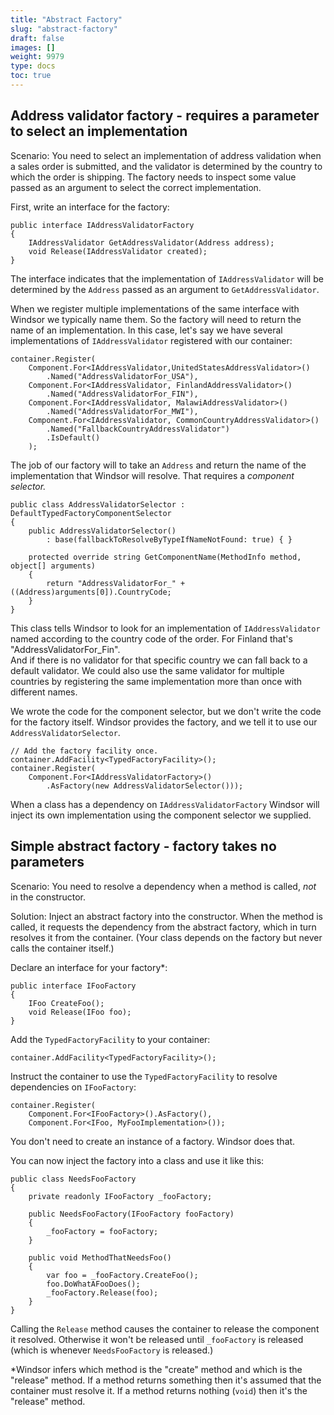 ```yaml
---
title: "Abstract Factory"
slug: "abstract-factory"
draft: false
images: []
weight: 9979
type: docs
toc: true
---
```


## Address validator factory - requires a parameter to select an implementation
Scenario: You need to select an implementation of address validation when a sales order is submitted, and the validator is determined by the country to which the order is shipping. The factory needs to inspect some value passed as an argument to select the correct implementation.

First, write an interface for the factory:

    public interface IAddressValidatorFactory
    {
        IAddressValidator GetAddressValidator(Address address);
        void Release(IAddressValidator created);
    }

The interface indicates that the implementation of `IAddressValidator` will be determined by the `Address` passed as an argument to `GetAddressValidator`.

When we register multiple implementations of the same interface with Windsor we typically name them. So the factory will need to return the name of an implementation. In this case, let's say we have several implementations of `IAddressValidator` registered with our container:

    container.Register(
        Component.For<IAddressValidator,UnitedStatesAddressValidator>()
            .Named("AddressValidatorFor_USA"),
        Component.For<IAddressValidator, FinlandAddressValidator>()
            .Named("AddressValidatorFor_FIN"),
        Component.For<IAddressValidator, MalawiAddressValidator>()
            .Named("AddressValidatorFor_MWI"),
        Component.For<IAddressValidator, CommonCountryAddressValidator>()
            .Named("FallbackCountryAddressValidator")
            .IsDefault()            
        );

The job of our factory will to take an `Address` and return the name of the implementation that Windsor will resolve. That requires a *component selector.*

    public class AddressValidatorSelector : DefaultTypedFactoryComponentSelector
    {
        public AddressValidatorSelector() 
            : base(fallbackToResolveByTypeIfNameNotFound: true) { }

        protected override string GetComponentName(MethodInfo method, object[] arguments)
        {
            return "AddressValidatorFor_" + ((Address)arguments[0]).CountryCode;
        }
    }

This class tells Windsor to look for an implementation of `IAddressValidator` named according to the country code of the order. For Finland that's "AddressValidatorFor_Fin".  
And if there is no validator for that specific country we can fall back to a default validator. We could also use the same validator for multiple countries by registering the same implementation more than once with different names. 

We wrote the code for the component selector, but we don't write the code for the factory itself. Windsor provides the factory, and we tell it to use our `AddressValidatorSelector`.

    // Add the factory facility once.
    container.AddFacility<TypedFactoryFacility>();
    container.Register(
        Component.For<IAddressValidatorFactory>()
            .AsFactory(new AddressValidatorSelector()));

When a class has a dependency on `IAddressValidatorFactory` Windsor will inject its own implementation using the component selector we supplied.

## Simple abstract factory - factory takes no parameters
Scenario: You need to resolve a dependency when a method is called, *not* in the constructor.

Solution: Inject an abstract factory into the constructor. When the method is called, it requests the dependency from the abstract factory, which in turn resolves it from the container. (Your class depends on the factory but never calls the container itself.)

Declare an interface for your factory*:

    public interface IFooFactory
    {
        IFoo CreateFoo();
        void Release(IFoo foo);
    }

Add the `TypedFactoryFacility` to your container:

    container.AddFacility<TypedFactoryFacility>();

Instruct the container to use the `TypedFactoryFacility` to resolve dependencies on `IFooFactory`:

    container.Register(
        Component.For<IFooFactory>().AsFactory(),
        Component.For<IFoo, MyFooImplementation>());

You don't need to create an instance of a factory. Windsor does that.

You can now inject the factory into a class and use it like this:

    public class NeedsFooFactory
    {
        private readonly IFooFactory _fooFactory;

        public NeedsFooFactory(IFooFactory fooFactory)
        {
            _fooFactory = fooFactory;
        }

        public void MethodThatNeedsFoo()
        {
            var foo = _fooFactory.CreateFoo();
            foo.DoWhatAFooDoes();
            _fooFactory.Release(foo);
        }
    }

Calling the `Release` method causes the container to release the component it resolved. Otherwise it won't be released until `_fooFactory` is released (which is whenever `NeedsFooFactory` is released.)

*Windsor infers which method is the "create" method and which is the "release" method. If a method returns something then it's assumed that the container must resolve it. If a method returns nothing (`void`) then it's the "release" method.

